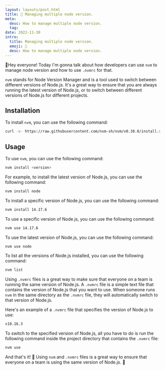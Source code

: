```yaml
---
layout: layouts/post.html
title: 📱 Managing multiple node version.
meta:
  desc: How to manage multiple node version.
  tag:
date: 2022-11-30
intro:
  title: Managing multiple node version.
  emoji: 📱
  desc: How to manage multiple node version.
---
```


🤩Hey everyone! Today I'm gonna talk about how developers can use `nvm` to manage node version and how to use `.nvmrc` for that.

`nvm` stands for Node Version Manager and is a tool used to switch between different versions of Node.js. It's a great way to ensure that you are always running the latest version of Node.js, or to switch between different versions of Node.js for different projects.

## Installation

To install `nvm`, you can use the following command:

```bash
curl -o- https://raw.githubusercontent.com/nvm-sh/nvm/v0.38.0/install.sh | bash
```

## Usage

To use `nvm`, you can use the following command:

```bash
nvm install <version>
```

For example, to install the latest version of Node.js, you can use the following command:

```bash
nvm install node
```

To install a specific version of Node.js, you can use the following command:

```bash
nvm install 14.17.6
```

To use a specific version of Node.js, you can use the following command:

```bash
nvm use 14.17.6
```

To use the latest version of Node.js, you can use the following command:

```bash
nvm use node
```

To list all the versions of Node.js installed, you can use the following command:

```bash
nvm list
```

Using `.nvmrc` files is a great way to make sure that everyone on a team is running the same version of Node.js. A `.nvmrc` file is a simple text file that contains the version of Node.js that you want to use. When someone runs `nvm` in the same directory as the `.nvmrc` file, they will automatically switch to that version of Node.js.

Here's an example of a `.nvmrc` file that specifies the version of Node.js to use:

```bash
v10.16.3
```

To switch to the specified version of Node.js, all you have to do is run the following command inside the project directory that contains the `.nvmrc` file:

```bash
nvm use
```

And that's it! 🤩 Using `nvm` and `.nvmrc` files is a great way to ensure that everyone on a team is using the same version of Node.js. 🎉
